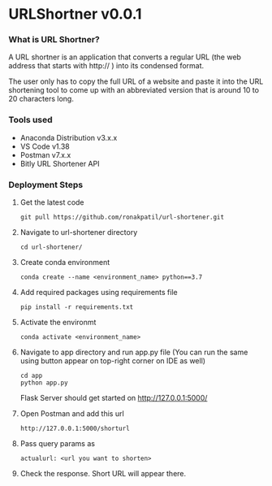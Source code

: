 # URLShortner v0.0.1

### What is URL Shortner?
A URL shortner is an application that converts a regular URL (the web address that starts with http:// ) into its condensed format.

The user only has to copy the full URL of a website and paste it into the URL shortening tool to come up with an abbreviated version that is around 10 to 20 characters long.

### Tools used
- Anaconda Distribution v3.x.x
- VS Code v1.38
- Postman v7.x.x
- Bitly URL Shortener API

### Deployment Steps

1. Get the latest code
    ```
    git pull https://github.com/ronakpatil/url-shortener.git
    ```

2. Navigate to url-shortener directory
    ```
    cd url-shortener/
    ```

3. Create conda environment
    ```
    conda create --name <environment_name> python==3.7
    ``` 

4. Add required packages using requirements file
   ```
   pip install -r requirements.txt
   ```

5. Activate the environmt
   ```
   conda activate <environment_name>
   ```    

6. Navigate to app directory and run app.py file
     (You can run the same using button appear on top-right corner on IDE as well)
    ```
    cd app
    python app.py
    ```

    Flask Server should get started on http://127.0.0.1:5000/

7. Open Postman and add this url
   ```
   http://127.0.0.1:5000/shorturl
   ```

8. Pass query params as
   ```
   actualurl: <url you want to shorten>
   ```
9. Check the response. Short URL will appear there.